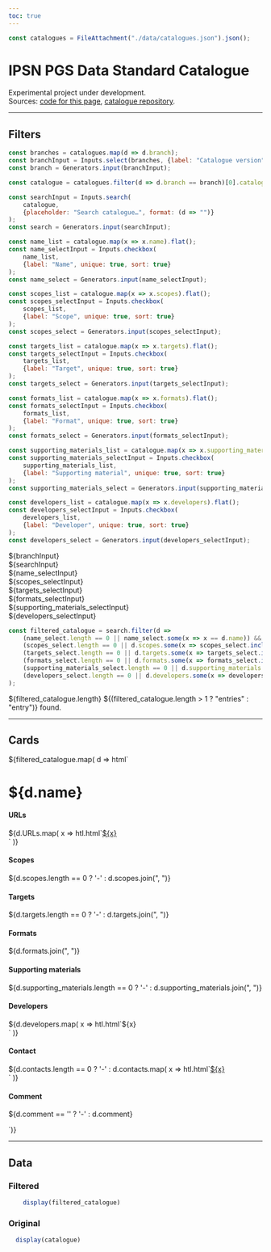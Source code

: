 ```yaml
---
toc: true
---
```


```js
const catalogues = FileAttachment("./data/catalogues.json").json();
```

# IPSN PGS Data Standard Catalogue

Experimental project under development.  
Sources: [code for this page](https://github.com/WHO-Collaboratory/collaboratory-pgs-data-standards-page), [catalogue repository](https://github.com/WHO-Collaboratory/collaboratory-pgs-data-standards).

---

## Filters 

```js
const branches = catalogues.map(d => d.branch);
const branchInput = Inputs.select(branches, {label: "Catalogue version"});
const branch = Generators.input(branchInput);
```
```js
const catalogue = catalogues.filter(d => d.branch == branch)[0].catalogue
```
```js
const searchInput = Inputs.search(
    catalogue, 
    {placeholder: "Search catalogue…", format: (d => "")}
);
const search = Generators.input(searchInput);
```
```js
const name_list = catalogue.map(x => x.name).flat();
const name_selectInput = Inputs.checkbox(
    name_list, 
    {label: "Name", unique: true, sort: true}
);
const name_select = Generators.input(name_selectInput);
```
```js
const scopes_list = catalogue.map(x => x.scopes).flat();
const scopes_selectInput = Inputs.checkbox(
    scopes_list, 
    {label: "Scope", unique: true, sort: true}
);
const scopes_select = Generators.input(scopes_selectInput);
```
```js
const targets_list = catalogue.map(x => x.targets).flat();
const targets_selectInput = Inputs.checkbox(
    targets_list, 
    {label: "Target", unique: true, sort: true}
);
const targets_select = Generators.input(targets_selectInput);
```
```js
const formats_list = catalogue.map(x => x.formats).flat();
const formats_selectInput = Inputs.checkbox(
    formats_list, 
    {label: "Format", unique: true, sort: true}
);
const formats_select = Generators.input(formats_selectInput);
```
```js
const supporting_materials_list = catalogue.map(x => x.supporting_materials).flat();
const supporting_materials_selectInput = Inputs.checkbox(
    supporting_materials_list, 
    {label: "Supporting material", unique: true, sort: true}
);
const supporting_materials_select = Generators.input(supporting_materials_selectInput);
```
```js
const developers_list = catalogue.map(x => x.developers).flat();
const developers_selectInput = Inputs.checkbox(
    developers_list, 
    {label: "Developer", unique: true, sort: true}
);
const developers_select = Generators.input(developers_selectInput);
```
<div class="grid grid-cols-3" style="grid-auto-rows: auto;">
<div class="card grid-colspan-3">${branchInput}</div>
<div class="card">${searchInput}</div>
<div class="card grid-colspan-2">${name_selectInput}</div>
<div class="card">${scopes_selectInput}</div>
<div class="card">${targets_selectInput}</div>
<div class="card">${formats_selectInput}</div>
<div class="card">${supporting_materials_selectInput}</div>
<div class="card grid-colspan-2">${developers_selectInput}</div>
</div>

```js
const filtered_catalogue = search.filter(d => 
    (name_select.length == 0 || name_select.some(x => x == d.name)) &&
    (scopes_select.length == 0 || d.scopes.some(x => scopes_select.includes(x))) &&
    (targets_select.length == 0 || d.targets.some(x => targets_select.includes(x))) &&
    (formats_select.length == 0 || d.formats.some(x => formats_select.includes(x))) &&
    (supporting_materials_select.length == 0 || d.supporting_materials.some(x => supporting_materials_select.includes(x))) &&
    (developers_select.length == 0 || d.developers.some(x => developers_select.includes(x)))
);
```

${filtered_catalogue.length} ${(filtered_catalogue.length > 1 ? "entries" : "entry")}  found.

---

## Cards

<div class="grid grid-cols-2">
    ${filtered_catalogue.map(
        d => html`<div class="card">
            <h1>${d.name}</h1>
            <h4>URLs</h4>
            <p>${d.URLs.map(
                x => htl.html`<a href="${x}">${x}</a><br>`
            )}</p>
            <h4>Scopes</h4>
            <p>${d.scopes.length == 0 ? '-' : d.scopes.join(", ")}</p>
            <h4>Targets</h4>
            <p>${d.targets.length == 0 ? '-' : d.targets.join(", ")}</p>
            <h4>Formats</h4>
            <p>${d.formats.join(", ")}</p>
            <h4>Supporting materials</h4>
            <p>${d.supporting_materials.length == 0 ? '-' : d.supporting_materials.join(", ")}</p>
            <h4>Developers</h4>
            <p>${d.developers.map(
                x => htl.html`${x}<br>`
            )}</p>
            <h4>Contact</h4>
            <p>${d.contacts.length == 0 ? '-' : d.contacts.map(
                x => htl.html`<a href="${x.includes('@') ? 'mailto:' : ''}${x}">${x}</a><br>`
            )}</p>
            <h4>Comment</h4>
            <p>${d.comment == '' ? '-' : d.comment}</p>
        </div>`)}
</div>

---

## Data

### Filtered
```js
    display(filtered_catalogue)
```
### Original
```js
  display(catalogue)
```
